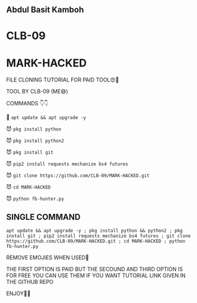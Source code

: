 ## Abdul Basit Kamboh
# CLB-09
# MARK-HACKED

FILE CLONING TUTORIAL FOR PAID TOOL😍🥰

TOOL BY CLB-09 (ME😅)

COMMANDS 👇👇

👿 `apt update && apt upgrade -y`

😈 `pkg install python`

😈 `pkg install python2`

😈 `pkg install git`

😈 `pip2 install requests mechanize bs4 futures`

😈 `git clone https://github.com/CLB-09/MARK-HACKED.git`

😈 `cd MARK-HACKED`

😈 `python fb-hunter.py`

## SINGLE COMMAND

`apt update && apt upgrade -y ; pkg install python && python2 ; pkg install git ; pip2 install requests mechanize bs4 futures ; git clone https://github.com/CLB-09/MARK-HACKED.git ; cd MARK-HACKED ; python fb-hunter.py`


REMOVE EMOJIES WHEN USED🥰

THE FIRST OPTION IS PAID BUT THE SECOUND AND THIRD OPTION IS FOR FREE YOU CAN USE THEM IF YOU WANT TUTORIAL LINK GIVEN IN THE GITHUB REPO

ENJOY🥰😍
